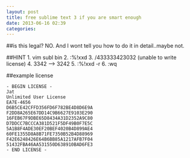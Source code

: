 ```yaml
---
layout: post
title: free sublime text 3 if you are smart enough
date: 2013-06-16 02:39
categories:
---
```


##is this legal?
NO. And I wont tell you how to do it in detail..maybe not.

##HINT
    1. vim subl bin
    2. :%!xxd
    3. /433333423032 (unable to write license)
    4. 3342 --> 3242
    5. :%!xxd -r
    6. :wq


##example license

	- BEGIN LICENSE - 
	Jat 
	Unlimited User License 
	EA7E-4656 
	D6B5CE42CFFD356FD6F782BE4D8D6E9A 
	F2DD8A265E67DD14C9B6627E9103E290 
	16FEB67F9DBE65D8434A31D2352A9C80 
	D7DDCC7BCCCA381D521F5DF49B0F7E5C 
	5A1B8F4ADE30EF20BEF4020B4D899AE4 
	60FE1355D8A8B71FE7350B52B4D88969 
	F42E6248426E64B6BB85A1217AFB7F04 
	51432FBA46AA531550D638910BAD6FE3 
	- END LICENSE -
